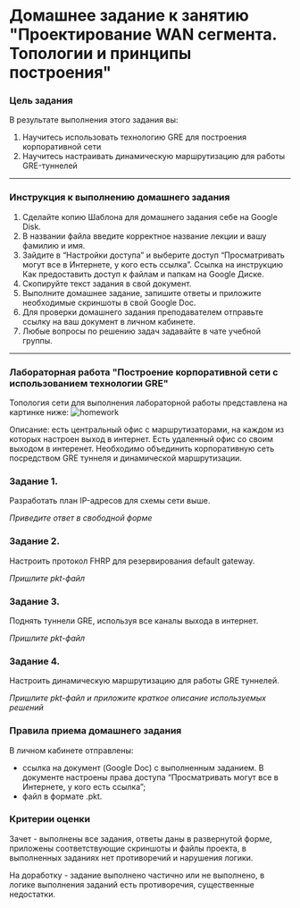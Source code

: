 # Домашнее задание к занятию "Проектирование WAN сегмента. Топологии и принципы построения"

### Цель задания

В результате выполнения этого задания вы:

1. Научитесь использовать технологию GRE для построения корпоративной сети
2. Научитесь настраивать динамическую маршрутизацию для работы GRE-туннелей

---

### Инструкция к выполнению домашнего задания
1. Сделайте копию Шаблона для домашнего задания себе на Google Disk.
2. В названии файла введите корректное название лекции и вашу фамилию и имя.
3. Зайдите в “Настройки доступа” и выберите доступ “Просматривать могут все в Интернете, у кого есть ссылка”. Ссылка на инструкцию Как предоставить доступ к файлам и папкам на Google Диске.
4. Скопируйте текст задания в свой документ.
5. Выполните домашнее задание, запишите ответы и приложите необходимые скриншоты в свой Google Doc.
6. Для проверки домашнего задания преподавателем отправьте ссылку на ваш документ в личном кабинете.
7. Любые вопросы по решению задач задавайте в чате учебной группы.

---

### Лабораторная работа "Построение корпоративной сети с использованием технологии GRE"

Топология сети для выполнения лабораторной работы представлена на картинке ниже:
![homework](https://user-images.githubusercontent.com/40097402/179345904-f0576b79-c850-48d0-9b25-b2b9c4d5d9f4.jpg)

Описание: есть центральный офис с маршрутизаторами, на каждом из которых настроен выход в интернет. Есть удаленный офис со своим выходом в интеренет. Необходимо объединить корпоративную сеть посредством GRE туннеля и динамической маршрутизации.

### Задание 1. 

Разработать план IP-адресов для схемы сети выше. 

*Приведите ответ в свободной форме*

### Задание 2. 

Настроить протокол FHRP для резервирования default gateway. 

*Пришлите pkt-файл*

### Задание 3.

Поднять туннели GRE, используя все каналы выхода в интернет. 

*Пришлите pkt-файл*

### Задание 4.

Настроить динамическую маршрутизацию для работы GRE туннелей. 

*Пришлите pkt-файл и приложите краткое описание используемых решений*


### Правила приема домашнего задания

В личном кабинете отправлены:

- ссылка на документ (Google Doc) с выполненным заданием. В документе настроены права доступа “Просматривать могут все в Интернете, у кого есть ссылка”;
- файл в формате .pkt.

### Критерии оценки

Зачет - выполнены все задания, ответы даны в развернутой форме, приложены соответствующие скриншоты и файлы проекта, в выполненных заданиях нет противоречий и нарушения логики.

На доработку - задание выполнено частично или не выполнено, в логике выполнения заданий есть противоречия, существенные недостатки.
